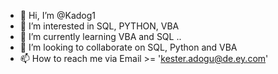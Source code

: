 - 👋 Hi, I’m @Kadog1
- 👀 I’m interested in SQL, PYTHON, VBA
- 🌱 I’m currently learning VBA and SQL ..
- 💞️ I’m looking to collaborate on SQL, Python and VBA
- 📫 How to reach me via Email >= 'kester.adogu@de.ey.com'

<!---
Kadog1/Kadog1 is a ✨ special ✨ repository because its `README.md` (this file) appears on your GitHub profile.
You can click the Preview link to take a look at your changes.
--->
